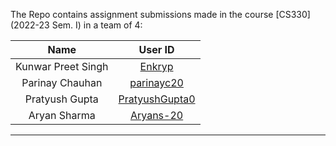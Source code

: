The Repo contains assignment submissions made in the course [CS330](2022-23 Sem. I) in a team of 4:


|Name|User ID|
|:-:|:-:|
|Kunwar Preet Singh|[Enkryp](https://github.com/Enkryp)|
|Parinay Chauhan|[parinayc20](https://github.com/parinayc20)|
|Pratyush Gupta|[PratyushGupta0](https://github.com/PratyushGupta0)|
|Aryan Sharma|[Aryans-20](https://github.com/Aryans-20)|
---

